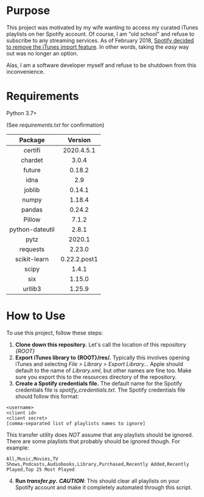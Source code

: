 # Purpose

This project was motivated by my wife wanting to access my curated iTunes playlists on her Spotify account. 
Of course, I am "old school" and refuse to subscribe to any streaming services.
As of February 2018, [Spotify decided to remove the iTunes import feature](https://community.spotify.com/t5/Desktop-Windows/iTunes-import-missing/td-p/4466633).
In other words, taking the _easy_ way out was no longer an option.

Alas, I am a software developer myself and refuse to be shutdown from this inconvenience.

# Requirements
Python 3.7+

(See _requirements.txt_ for confirmation)

| Package | Version |
|:---:|:---:|
| certifi | 2020.4.5.1 |
| chardet | 3.0.4 |
| future | 0.18.2 |
| idna | 2.9 |
| joblib | 0.14.1 |
| numpy | 1.18.4 |
| pandas | 0.24.2 |
| Pillow | 7.1.2 |
| python-dateutil | 2.8.1 |
| pytz | 2020.1 |
| requests | 2.23.0 |
| scikit-learn | 0.22.2.post1 |
| scipy | 1.4.1 |
| six | 1.15.0 |
| urllib3 | 1.25.9 |

# How to Use
To use this project, follow these steps:
1. **Clone down this repository.** Let's call the location of this repository _{ROOT}_
2. **Export iTunes library to {ROOT}/res/.** Typically this involves opening iTunes and selecting _File > Library > Export Library..._
Apple should default to the name of _Library.xml_, but other names are fine too.
Make sure you export this to the resources directory of the repository.
3. **Create a Spotify credentials file.**
The default name for the Spotify credentials file is _spotify_credentials.txt_.
The Spotify credentials file should follow this format:
```
<username>
<client id>
<client secret>
[comma-separated list of playlists names to ignore]
```

This transfer utility does _NOT_ assume that any playlists should be ignored. 
There are some playlists that probably should be ignored though. For example:
```
All,Music,Movies,TV Shows,Podcasts,Audiobooks,Library,Purchased,Recently Added,Recently Played,Top 25 Most Played
```
4. **Run _transfer.py_.**
**_CAUTION_**: This should clear all playlists on your Spotify account and make it completely automated through this script.